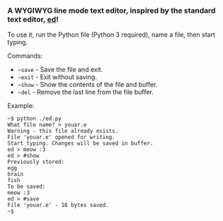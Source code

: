 ### A WYGIWYG line mode text editor, inspired by the standard text editor, [ed](https://www.gnu.org/fun/jokes/ed-msg.html)!

To use it, run the Python file (Python 3 required), name a file, then start typing.

Commands:
- `~save` - Save the file and exit.
- `~exit` - Exit without saving.
- `~show` - Show the contents of the file and buffer.
- `~del` - Remove the last line from the file buffer.

Example:
```
~$ python ./ed.py
What file name? > youar.e
Warning - this file already exists.
File 'youar.e' opened for writing.
Start typing. Changes will be saved in buffer.
ed > meow :3
ed > #show
Previously stored:
egg
brain
fish
To be saved:
meow :3
ed > #save
File 'youar.e' - 18 bytes saved.
~$
```
